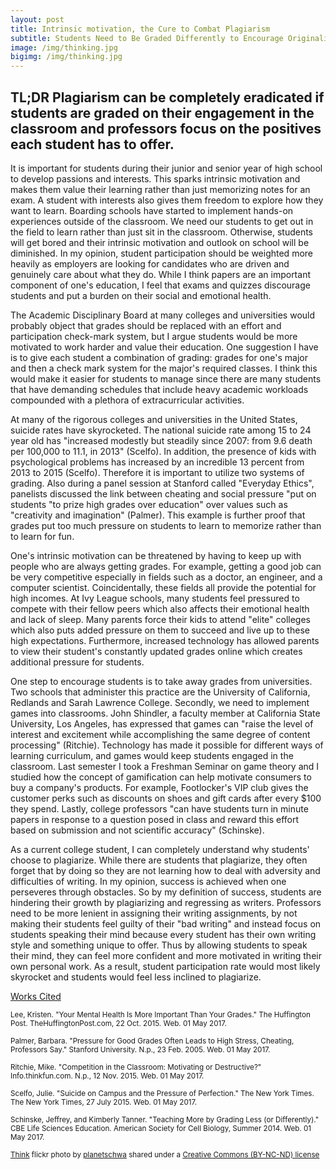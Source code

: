 ```yaml
---
layout: post
title: Intrinsic motivation, the Cure to Combat Plagiarism
subtitle: Students Need to Be Graded Differently to Encourage Originality
image: /img/thinking.jpg
bigimg: /img/thinking.jpg
---
```

## TL;DR Plagiarism can be completely eradicated if students are graded on their engagement in the classroom and professors focus on the positives each student has to offer.

It is important for students during their junior and senior year of high school to develop passions and interests. This sparks intrinsic motivation and makes them value their learning rather than just memorizing notes for an exam. A student with interests also gives them freedom to explore how they want to learn. Boarding schools have started to implement hands-on experiences outside of the classroom. We need our students to get out in the field to learn rather than just sit in the classroom. Otherwise, students will get bored and their intrinsic motivation and outlook on school will be diminished. In my opinion, student participation should be weighted more heavily as employers are looking for candidates who are driven and genuinely care about what they do. While I think papers are an important component of one's education, I feel that exams and quizzes discourage students and put a burden on their social and emotional health.

The Academic Disciplinary Board at many colleges and universities would probably object that grades should be replaced with an effort and participation check-mark system, but I argue students would be more motivated to work harder and value their education. One suggestion I have is to give each student a combination of grading: grades for one's major and then a check mark system for the major's required classes. I think this would make it easier for students to manage since there are many students that have demanding schedules that include heavy academic workloads compounded with a plethora of extracurricular activities.

At many of the rigorous colleges and universities in the United States, suicide rates have skyrocketed. The national suicide rate among 15 to 24 year old has "increased modestly but steadily since 2007: from 9.6 death per 100,000 to 11.1, in 2013" (Scelfo). In addition, the presence of kids with psychological problems has increased by an incredible 13 percent from 2013 to 2015 (Scelfo). Therefore it is important to utilize two systems of grading. Also during a panel session at Stanford called "Everyday Ethics", panelists discussed the link between cheating and social pressure "put on students "to prize high grades over education" over values such as "creativity and imagination" (Palmer). This example is further proof that grades put too much pressure on students to learn to memorize rather than to learn for fun.

One's intrinsic motivation can be threatened by having to keep up with people who are always getting grades. For example, getting a good job can be very competitive especially in fields such as a doctor, an engineer, and a computer scientist. Coincidentally, these fields all provide the potential for high incomes. At Ivy League schools, many students feel pressured to compete with their fellow peers which also affects their emotional health and lack of sleep. Many parents force their kids to attend "elite" colleges which also puts added pressure on them to succeed and live up to these high expectations. Furthermore, increased technology has allowed parents to view their student's constantly updated grades online which creates additional pressure for students.

One step to encourage students is to take away grades from universities. Two schools that administer this practice are the University of California, Redlands and Sarah Lawrence College. Secondly, we need to implement games into classrooms. John Shindler, a faculty member at California State University, Los Angeles, has expressed that games can "raise the level of interest and excitement while accomplishing the same degree of content processing" (Ritchie). Technology has made it possible for different ways of learning curriculum, and games would keep students engaged in the classroom. Last semester I took a Freshman Seminar on game theory and I studied how the concept of gamification can help motivate consumers to buy a company's products. For example, Footlocker's VIP club gives the customer perks such as discounts on shoes and gift cards after every $100 they spend. Lastly, college professors "can have students turn in minute papers in response to a question posed in class and reward this effort based on submission and not scientific accuracy" (Schinske).

As a current college student, I can completely understand why students' choose to plagiarize. While there are students that plagiarize, they often forget that by doing so they are not learning how to deal with adversity and difficulties of writing. In my opinion, success is achieved when one perseveres through obstacles. So by my definition of success, students are hindering their growth by plagiarizing and regressing as writers. Professors need to be more lenient in assigning their writing assignments, by not making their students feel guilty of their "bad writing" and instead focus on students speaking their mind because every student has their own writing style and something unique to offer. Thus by allowing students to speak their mind, they can feel more confident and more motivated in writing their own personal work. As a result, student participation rate would most likely skyrocket and students would feel less inclined to plagiarize.  

<u>Works Cited</u>

<small> Lee, Kristen. "Your Mental Health Is More Important Than Your Grades." The Huffington Post. TheHuffingtonPost.com, 22 Oct. 2015. Web. 01 May 2017. </small>

<small> Palmer, Barbara. "Pressure for Good Grades Often Leads to High Stress, Cheating, Professors Say." Stanford University. N.p., 23 Feb. 2005. Web. 01 May 2017. </small>

<small> Ritchie, Mike. "Competition in the Classroom: Motivating or Destructive?" Info.thinkfun.com. N.p., 12 Nov. 2015. Web. 01 May 2017. </small>

<small> Scelfo, Julie. "Suicide on Campus and the Pressure of Perfection." The New York Times. The New York Times, 27 July 2015. Web. 01 May 2017. </small>

<small> Schinske, Jeffrey, and Kimberly Tanner. "Teaching More by Grading Less (or Differently)." CBE Life Sciences Education. American Society for Cell Biology, Summer 2014. Web. 01 May 2017. </small>

<small> <a title="Think" href="https://flickr.com/photos/planetschwa/99535218">Think</a> flickr photo by <a href="https://flickr.com/people/planetschwa">planetschwa</a> shared under a <a href="https://creativecommons.org/licenses/by-nc-nd/2.0/">Creative Commons (BY-NC-ND) license</a> </small>
